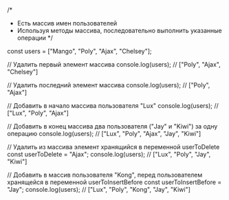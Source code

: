 /*
* Есть массив имен пользователей
* Используя методы массива, последовательно выполнить указанные операции
*/

const users = ["Mango", "Poly", "Ajax", "Chelsey"];

// Удалить первый элемент массива
console.log(users); // ["Poly", "Ajax", "Chelsey"]

// Удалить последний элемент массива
console.log(users); // ["Poly", "Ajax"]

// Добавить в начало массива пользователя "Lux"
console.log(users); // ["Lux", "Poly", "Ajax"]

// Добавить в конец массива два пользователя ("Jay" и "Kiwi") за одну операцию
console.log(users); //  ["Lux", "Poly", "Ajax", "Jay", "Kiwi"]

// Удалить из массива элемент хранящийся в переменной userToDelete
const userToDelete = "Ajax";
console.log(users); //  ["Lux", "Poly", "Jay", "Kiwi"]

// Добавить в массив пользователя "Kong", перед пользователем хранящейся в переменной userToInsertBefore
const userToInsertBefore = "Jay";
console.log(users); //  ["Lux", "Poly", "Kong", "Jay", "Kiwi"]